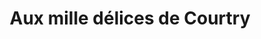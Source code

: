 ---
title: "Aux mille délices de Courtry"
url: /courtry/aux-mille-delices-de-courtry/
shop: boulangerie
---